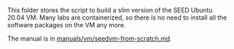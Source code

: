 
This folder stores the script to build a slim version
of the SEED Ubuntu 20.04 VM. Many labs are containerized,
so there is no need to install all the software packages
on the VM any more.

The manual is in 
[manuals/vm/seedvm-from-scratch.md](../../../manuals/vm/seedvm-from-scratch.md).
